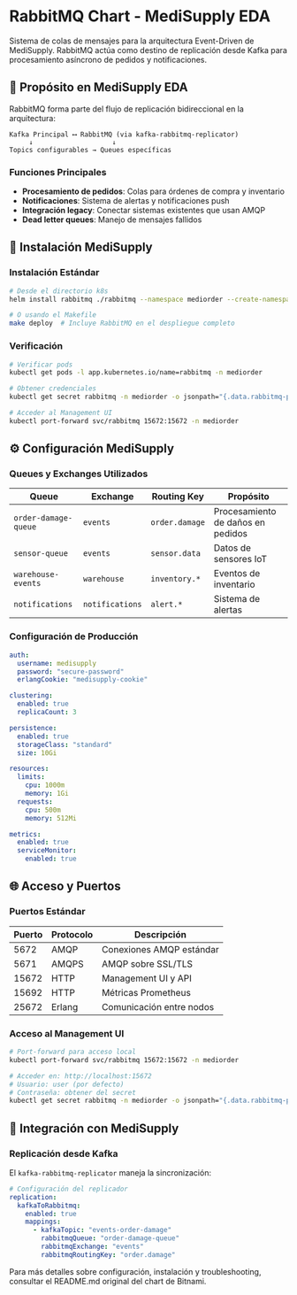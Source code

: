 # RabbitMQ Chart - MediSupply EDA

Sistema de colas de mensajes para la arquitectura Event-Driven de MediSupply. RabbitMQ actúa como destino de replicación desde Kafka para procesamiento asíncrono de pedidos y notificaciones.

## 🎯 Propósito en MediSupply EDA

RabbitMQ forma parte del flujo de replicación bidireccional en la arquitectura:

```
Kafka Principal ⟷ RabbitMQ (via kafka-rabbitmq-replicator)
     ↓                    ↓
Topics configurables → Queues específicas
```

### Funciones Principales

- **Procesamiento de pedidos**: Colas para órdenes de compra y inventario
- **Notificaciones**: Sistema de alertas y notificaciones push
- **Integración legacy**: Conectar sistemas existentes que usan AMQP
- **Dead letter queues**: Manejo de mensajes fallidos

## 🚀 Instalación MediSupply

### Instalación Estándar

```bash
# Desde el directorio k8s
helm install rabbitmq ./rabbitmq --namespace mediorder --create-namespace

# O usando el Makefile
make deploy  # Incluye RabbitMQ en el despliegue completo
```

### Verificación

```bash
# Verificar pods
kubectl get pods -l app.kubernetes.io/name=rabbitmq -n mediorder

# Obtener credenciales
kubectl get secret rabbitmq -n mediorder -o jsonpath="{.data.rabbitmq-password}" | base64 -d

# Acceder al Management UI
kubectl port-forward svc/rabbitmq 15672:15672 -n mediorder
```

## ⚙️ Configuración MediSupply

### Queues y Exchanges Utilizados

| Queue | Exchange | Routing Key | Propósito |
|-------|----------|-------------|-----------|
| `order-damage-queue` | `events` | `order.damage` | Procesamiento de daños en pedidos |
| `sensor-queue` | `events` | `sensor.data` | Datos de sensores IoT |
| `warehouse-events` | `warehouse` | `inventory.*` | Eventos de inventario |
| `notifications` | `notifications` | `alert.*` | Sistema de alertas |

### Configuración de Producción

```yaml
auth:
  username: medisupply
  password: "secure-password"
  erlangCookie: "medisupply-cookie"

clustering:
  enabled: true
  replicaCount: 3

persistence:
  enabled: true
  storageClass: "standard"
  size: 10Gi

resources:
  limits:
    cpu: 1000m
    memory: 1Gi
  requests:
    cpu: 500m
    memory: 512Mi

metrics:
  enabled: true
  serviceMonitor:
    enabled: true
```

## 🌐 Acceso y Puertos

### Puertos Estándar

| Puerto | Protocolo | Descripción |
|--------|-----------|-------------|
| 5672 | AMQP | Conexiones AMQP estándar |
| 5671 | AMQPS | AMQP sobre SSL/TLS |
| 15672 | HTTP | Management UI y API |
| 15692 | HTTP | Métricas Prometheus |
| 25672 | Erlang | Comunicación entre nodos |

### Acceso al Management UI

```bash
# Port-forward para acceso local
kubectl port-forward svc/rabbitmq 15672:15672 -n mediorder

# Acceder en: http://localhost:15672
# Usuario: user (por defecto)
# Contraseña: obtener del secret
kubectl get secret rabbitmq -n mediorder -o jsonpath="{.data.rabbitmq-password}" | base64 -d
```

## 🔄 Integración con MediSupply

### Replicación desde Kafka

El `kafka-rabbitmq-replicator` maneja la sincronización:

```yaml
# Configuración del replicador
replication:
  kafkaToRabbitmq:
    enabled: true
    mappings:
      - kafkaTopic: "events-order-damage"
        rabbitmqQueue: "order-damage-queue"
        rabbitmqExchange: "events"
        rabbitmqRoutingKey: "order.damage"
```

Para más detalles sobre configuración, instalación y troubleshooting, consultar el README.md original del chart de Bitnami.